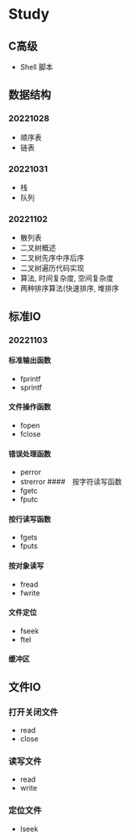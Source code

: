 # Study

## C高级
- Shell 脚本

## 数据结构
### 20221028
- 顺序表
- 链表
### 20221031
- 栈
- 队列
### 20221102
- 散列表
- 二叉树概述
- 二叉树先序中序后序
- 二叉树遍历代码实现
- 算法, 时间复杂度, 空间复杂度
- 两种排序算法(快速排序, 堆排序

## 标准IO
### 20221103
#### 标准输出函数
- fprintf
- sprintf
#### 文件操作函数
- fopen
- fclose
#### 错误处理函数
- perror
- strerror
####　按字符读写函数
- fgetc
- fputc
#### 按行读写函数
- fgets
- fputs
#### 按对象读写
- fread
- fwrite
#### 文件定位
- fseek
- ftel
#### 缓冲区

## 文件IO
### 打开关闭文件
- read
- close
### 读写文件
- read
- write
### 定位文件
- lseek
